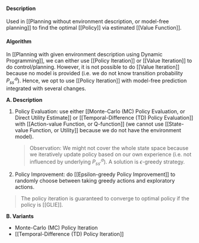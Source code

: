 #### Description
Used in [[Planning without environment description, or model-free planning]] to find the optimal [[Policy]] via estimated [[Value Function]].

#### Algorithm
In [[Planning with given environment description using Dynamic Programming]], we can either use [[Policy Iteration]] or [[Value Iteration]] to do control/planning. However, it is not possible to do [[Value Iteration]] because no model is provided (i.e. we do not know transition probability $P^a_{ss^\prime}$). Hence, we opt to use [[Policy Iteration]] with model-free prediction integrated with several changes.

**A. Description**
1. Policy Evaluation: use either [[Monte-Carlo (MC) Policy Evaluation, or Direct Utility Estimate]] or [[Temporal-Difference (TD) Policy Evaluation]] with [[Action-value Function, or Q-function]] (we cannot use [[State-value Function, or Utility]] because we do not have the environment model).

	> Observation: We might not cover the whole state space because we iteratively update policy based on our own experience (i.e. not influenced by underlying $P^a_{ss\prime}$). A solution is $\epsilon$-greedy strategy.
	
2. Policy Improvement: do [[Epsilon-greedy Policy Improvement]] to randomly choose between taking greedy actions and exploratory actions.

> The policy iteration is guaranteed to converge to optimal policy if the policy is [[GLIE]].

**B. Variants**
- Monte-Carlo (MC) Policy Iteration
- [[Temporal-Difference (TD) Policy Iteration]]
	
